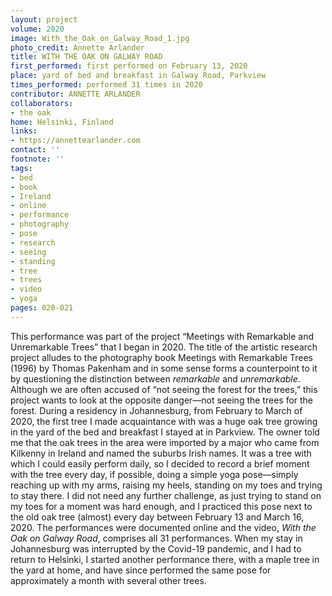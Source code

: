 ```yaml
---
layout: project
volume: 2020
image: With_the_Oak_on_Galway_Road_1.jpg
photo_credit: Annette Arlander
title: WITH THE OAK ON GALWAY ROAD
first_performed: first performed on February 13, 2020
place: yard of bed and breakfast in Galway Road, Parkview
times_performed: performed 31 times in 2020
contributor: ANNETTE ARLANDER
collaborators:
- the oak
home: Helsinki, Finland
links:
- https://annettearlander.com
contact: ''
footnote: ''
tags:
- bed
- book
- Ireland
- online
- performance
- photography
- pose
- research
- seeing
- standing
- tree
- trees
- video
- yoga
pages: 020-021
---
```

This performance was part of the project “Meetings with Remarkable and Unremarkable Trees” that I began in 2020. The title of the artistic research project alludes to the photography book Meetings with Remarkable Trees (1996) by Thomas Pakenham and in some sense forms a counterpoint to it by questioning the distinction between *remarkable* and *unremarkable*. Although we are often accused of “not seeing the forest for the trees,” this project wants to look at the opposite danger—not seeing the trees for the forest. During a residency in Johannesburg, from February to March of 2020, the first tree I made acquaintance with was a huge oak tree growing in the yard of the bed and breakfast I stayed at in Parkview. The owner told me that the oak trees in the area were imported by a major who came from Kilkenny in Ireland and named the suburbs Irish names. It was a tree with which I could easily perform daily, so I decided to record a brief moment with the tree every day, if possible, doing a simple yoga pose—simply reaching up with my arms, raising my heels, standing on my toes and trying to stay there. I did not need any further challenge, as just trying to stand on my toes for a moment was hard enough, and I practiced this pose next to the old oak tree (almost) every day between February 13 and March 16, 2020. The performances were documented online and the video, *With the Oak on Galway Road*, comprises all 31 performances. When my stay in Johannesburg was interrupted by the Covid-19 pandemic, and I had to return to Helsinki, I started another performance there, with a maple tree in the yard at home, and have since performed the same pose for approximately a month with several other trees.